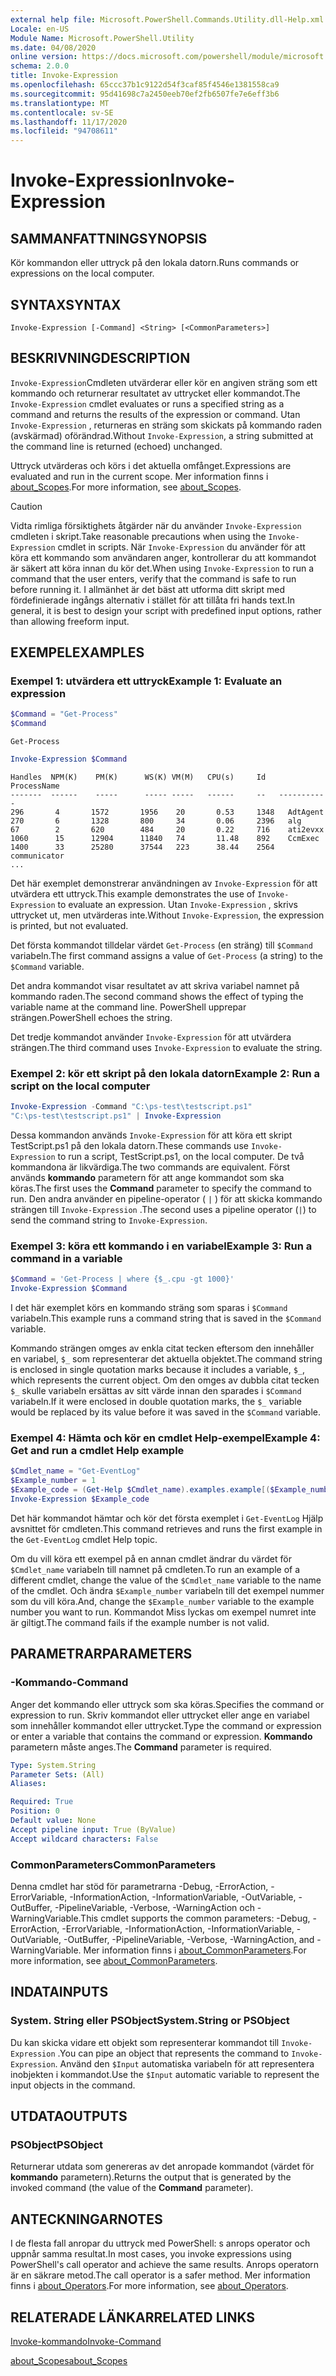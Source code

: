 ```yaml
---
external help file: Microsoft.PowerShell.Commands.Utility.dll-Help.xml
Locale: en-US
Module Name: Microsoft.PowerShell.Utility
ms.date: 04/08/2020
online version: https://docs.microsoft.com/powershell/module/microsoft.powershell.utility/invoke-expression?view=powershell-7.2&WT.mc_id=ps-gethelp
schema: 2.0.0
title: Invoke-Expression
ms.openlocfilehash: 65ccc37b1c9122d54f3caf85f4546e1381558ca9
ms.sourcegitcommit: 95d41698c7a2450eeb70ef2fb6507fe7e6eff3b6
ms.translationtype: MT
ms.contentlocale: sv-SE
ms.lasthandoff: 11/17/2020
ms.locfileid: "94708611"
---
```

# <span data-ttu-id="acb94-102">Invoke-Expression</span><span class="sxs-lookup"><span data-stu-id="acb94-102">Invoke-Expression</span></span>

## <span data-ttu-id="acb94-103">SAMMANFATTNING</span><span class="sxs-lookup"><span data-stu-id="acb94-103">SYNOPSIS</span></span>
<span data-ttu-id="acb94-104">Kör kommandon eller uttryck på den lokala datorn.</span><span class="sxs-lookup"><span data-stu-id="acb94-104">Runs commands or expressions on the local computer.</span></span>

## <span data-ttu-id="acb94-105">SYNTAX</span><span class="sxs-lookup"><span data-stu-id="acb94-105">SYNTAX</span></span>

```
Invoke-Expression [-Command] <String> [<CommonParameters>]
```

## <span data-ttu-id="acb94-106">BESKRIVNING</span><span class="sxs-lookup"><span data-stu-id="acb94-106">DESCRIPTION</span></span>

<span data-ttu-id="acb94-107">`Invoke-Expression`Cmdleten utvärderar eller kör en angiven sträng som ett kommando och returnerar resultatet av uttrycket eller kommandot.</span><span class="sxs-lookup"><span data-stu-id="acb94-107">The `Invoke-Expression` cmdlet evaluates or runs a specified string as a command and returns the results of the expression or command.</span></span> <span data-ttu-id="acb94-108">Utan `Invoke-Expression` , returneras en sträng som skickats på kommando raden (avskärmad) oförändrad.</span><span class="sxs-lookup"><span data-stu-id="acb94-108">Without `Invoke-Expression`, a string submitted at the command line is returned (echoed) unchanged.</span></span>

<span data-ttu-id="acb94-109">Uttryck utvärderas och körs i det aktuella omfånget.</span><span class="sxs-lookup"><span data-stu-id="acb94-109">Expressions are evaluated and run in the current scope.</span></span> <span data-ttu-id="acb94-110">Mer information finns i [about_Scopes](../Microsoft.PowerShell.Core/About/about_Scopes.md).</span><span class="sxs-lookup"><span data-stu-id="acb94-110">For more information, see [about_Scopes](../Microsoft.PowerShell.Core/About/about_Scopes.md).</span></span>

> [!CAUTION]
> <span data-ttu-id="acb94-111">Vidta rimliga försiktighets åtgärder när du använder `Invoke-Expression` cmdleten i skript.</span><span class="sxs-lookup"><span data-stu-id="acb94-111">Take reasonable precautions when using the `Invoke-Expression` cmdlet in scripts.</span></span> <span data-ttu-id="acb94-112">När `Invoke-Expression` du använder för att köra ett kommando som användaren anger, kontrollerar du att kommandot är säkert att köra innan du kör det.</span><span class="sxs-lookup"><span data-stu-id="acb94-112">When using `Invoke-Expression` to run a command that the user enters, verify that the command is safe to run before running it.</span></span> <span data-ttu-id="acb94-113">I allmänhet är det bäst att utforma ditt skript med fördefinierade ingångs alternativ i stället för att tillåta fri hands text.</span><span class="sxs-lookup"><span data-stu-id="acb94-113">In general, it is best to design your script with predefined input options, rather than allowing freeform input.</span></span>

## <span data-ttu-id="acb94-114">EXEMPEL</span><span class="sxs-lookup"><span data-stu-id="acb94-114">EXAMPLES</span></span>

### <span data-ttu-id="acb94-115">Exempel 1: utvärdera ett uttryck</span><span class="sxs-lookup"><span data-stu-id="acb94-115">Example 1: Evaluate an expression</span></span>

```powershell
$Command = "Get-Process"
$Command
```

```Output
Get-Process
```

```powershell
Invoke-Expression $Command
```

```Output
Handles  NPM(K)    PM(K)      WS(K) VM(M)   CPU(s)     Id   ProcessName
-------  ------    -----      ----- -----   ------     --   -----------
296       4       1572       1956    20       0.53     1348   AdtAgent
270       6       1328       800     34       0.06     2396   alg
67        2       620        484     20       0.22     716    ati2evxx
1060      15      12904      11840   74       11.48    892    CcmExec
1400      33      25280      37544   223      38.44    2564   communicator
...
```

<span data-ttu-id="acb94-116">Det här exemplet demonstrerar användningen av `Invoke-Expression` för att utvärdera ett uttryck.</span><span class="sxs-lookup"><span data-stu-id="acb94-116">This example demonstrates the use of `Invoke-Expression` to evaluate an expression.</span></span> <span data-ttu-id="acb94-117">Utan `Invoke-Expression` , skrivs uttrycket ut, men utvärderas inte.</span><span class="sxs-lookup"><span data-stu-id="acb94-117">Without `Invoke-Expression`, the expression is printed, but not evaluated.</span></span>

<span data-ttu-id="acb94-118">Det första kommandot tilldelar värdet `Get-Process` (en sträng) till `$Command` variabeln.</span><span class="sxs-lookup"><span data-stu-id="acb94-118">The first command assigns a value of `Get-Process` (a string) to the `$Command` variable.</span></span>

<span data-ttu-id="acb94-119">Det andra kommandot visar resultatet av att skriva variabel namnet på kommando raden.</span><span class="sxs-lookup"><span data-stu-id="acb94-119">The second command shows the effect of typing the variable name at the command line.</span></span> <span data-ttu-id="acb94-120">PowerShell upprepar strängen.</span><span class="sxs-lookup"><span data-stu-id="acb94-120">PowerShell echoes the string.</span></span>

<span data-ttu-id="acb94-121">Det tredje kommandot använder `Invoke-Expression` för att utvärdera strängen.</span><span class="sxs-lookup"><span data-stu-id="acb94-121">The third command uses `Invoke-Expression` to evaluate the string.</span></span>

### <span data-ttu-id="acb94-122">Exempel 2: kör ett skript på den lokala datorn</span><span class="sxs-lookup"><span data-stu-id="acb94-122">Example 2: Run a script on the local computer</span></span>

```powershell
Invoke-Expression -Command "C:\ps-test\testscript.ps1"
"C:\ps-test\testscript.ps1" | Invoke-Expression
```

<span data-ttu-id="acb94-123">Dessa kommandon används `Invoke-Expression` för att köra ett skript TestScript.ps1 på den lokala datorn.</span><span class="sxs-lookup"><span data-stu-id="acb94-123">These commands use `Invoke-Expression` to run a script, TestScript.ps1, on the local computer.</span></span> <span data-ttu-id="acb94-124">De två kommandona är likvärdiga.</span><span class="sxs-lookup"><span data-stu-id="acb94-124">The two commands are equivalent.</span></span> <span data-ttu-id="acb94-125">Först används **kommando** parametern för att ange kommandot som ska köras.</span><span class="sxs-lookup"><span data-stu-id="acb94-125">The first uses the **Command** parameter to specify the command to run.</span></span>
<span data-ttu-id="acb94-126">Den andra använder en pipeline-operator ( `|` ) för att skicka kommando strängen till `Invoke-Expression` .</span><span class="sxs-lookup"><span data-stu-id="acb94-126">The second uses a pipeline operator (`|`) to send the command string to `Invoke-Expression`.</span></span>

### <span data-ttu-id="acb94-127">Exempel 3: köra ett kommando i en variabel</span><span class="sxs-lookup"><span data-stu-id="acb94-127">Example 3: Run a command in a variable</span></span>

```powershell
$Command = 'Get-Process | where {$_.cpu -gt 1000}'
Invoke-Expression $Command
```

<span data-ttu-id="acb94-128">I det här exemplet körs en kommando sträng som sparas i `$Command` variabeln.</span><span class="sxs-lookup"><span data-stu-id="acb94-128">This example runs a command string that is saved in the `$Command` variable.</span></span>

<span data-ttu-id="acb94-129">Kommando strängen omges av enkla citat tecken eftersom den innehåller en variabel, `$_` som representerar det aktuella objektet.</span><span class="sxs-lookup"><span data-stu-id="acb94-129">The command string is enclosed in single quotation marks because it includes a variable, `$_`, which represents the current object.</span></span> <span data-ttu-id="acb94-130">Om den omges av dubbla citat tecken `$_` skulle variabeln ersättas av sitt värde innan den sparades i `$Command` variabeln.</span><span class="sxs-lookup"><span data-stu-id="acb94-130">If it were enclosed in double quotation marks, the `$_` variable would be replaced by its value before it was saved in the `$Command` variable.</span></span>

### <span data-ttu-id="acb94-131">Exempel 4: Hämta och kör en cmdlet Help-exempel</span><span class="sxs-lookup"><span data-stu-id="acb94-131">Example 4: Get and run a cmdlet Help example</span></span>

```powershell
$Cmdlet_name = "Get-EventLog"
$Example_number = 1
$Example_code = (Get-Help $Cmdlet_name).examples.example[($Example_number-1)].code
Invoke-Expression $Example_code
```

<span data-ttu-id="acb94-132">Det här kommandot hämtar och kör det första exemplet i `Get-EventLog` Hjälp avsnittet för cmdleten.</span><span class="sxs-lookup"><span data-stu-id="acb94-132">This command retrieves and runs the first example in the `Get-EventLog` cmdlet Help topic.</span></span>

<span data-ttu-id="acb94-133">Om du vill köra ett exempel på en annan cmdlet ändrar du värdet för `$Cmdlet_name` variabeln till namnet på cmdleten.</span><span class="sxs-lookup"><span data-stu-id="acb94-133">To run an example of a different cmdlet, change the value of the `$Cmdlet_name` variable to the name of the cmdlet.</span></span> <span data-ttu-id="acb94-134">Och ändra `$Example_number` variabeln till det exempel nummer som du vill köra.</span><span class="sxs-lookup"><span data-stu-id="acb94-134">And, change the `$Example_number` variable to the example number you want to run.</span></span> <span data-ttu-id="acb94-135">Kommandot Miss lyckas om exempel numret inte är giltigt.</span><span class="sxs-lookup"><span data-stu-id="acb94-135">The command fails if the example number is not valid.</span></span>

## <span data-ttu-id="acb94-136">PARAMETRAR</span><span class="sxs-lookup"><span data-stu-id="acb94-136">PARAMETERS</span></span>

### <span data-ttu-id="acb94-137">-Kommando</span><span class="sxs-lookup"><span data-stu-id="acb94-137">-Command</span></span>

<span data-ttu-id="acb94-138">Anger det kommando eller uttryck som ska köras.</span><span class="sxs-lookup"><span data-stu-id="acb94-138">Specifies the command or expression to run.</span></span> <span data-ttu-id="acb94-139">Skriv kommandot eller uttrycket eller ange en variabel som innehåller kommandot eller uttrycket.</span><span class="sxs-lookup"><span data-stu-id="acb94-139">Type the command or expression or enter a variable that contains the command or expression.</span></span> <span data-ttu-id="acb94-140">**Kommando** parametern måste anges.</span><span class="sxs-lookup"><span data-stu-id="acb94-140">The **Command** parameter is required.</span></span>

```yaml
Type: System.String
Parameter Sets: (All)
Aliases:

Required: True
Position: 0
Default value: None
Accept pipeline input: True (ByValue)
Accept wildcard characters: False
```

### <span data-ttu-id="acb94-141">CommonParameters</span><span class="sxs-lookup"><span data-stu-id="acb94-141">CommonParameters</span></span>

<span data-ttu-id="acb94-142">Denna cmdlet har stöd för parametrarna -Debug, -ErrorAction, -ErrorVariable, -InformationAction, -InformationVariable, -OutVariable, -OutBuffer, -PipelineVariable, -Verbose, -WarningAction och -WarningVariable.</span><span class="sxs-lookup"><span data-stu-id="acb94-142">This cmdlet supports the common parameters: -Debug, -ErrorAction, -ErrorVariable, -InformationAction, -InformationVariable, -OutVariable, -OutBuffer, -PipelineVariable, -Verbose, -WarningAction, and -WarningVariable.</span></span> <span data-ttu-id="acb94-143">Mer information finns i [about_CommonParameters](../Microsoft.PowerShell.Core/About/about_CommonParameters.md).</span><span class="sxs-lookup"><span data-stu-id="acb94-143">For more information, see [about_CommonParameters](../Microsoft.PowerShell.Core/About/about_CommonParameters.md).</span></span>

## <span data-ttu-id="acb94-144">INDATA</span><span class="sxs-lookup"><span data-stu-id="acb94-144">INPUTS</span></span>

### <span data-ttu-id="acb94-145">System. String eller PSObject</span><span class="sxs-lookup"><span data-stu-id="acb94-145">System.String or PSObject</span></span>

<span data-ttu-id="acb94-146">Du kan skicka vidare ett objekt som representerar kommandot till `Invoke-Expression` .</span><span class="sxs-lookup"><span data-stu-id="acb94-146">You can pipe an object that represents the command to `Invoke-Expression`.</span></span>
<span data-ttu-id="acb94-147">Använd den `$Input` automatiska variabeln för att representera inobjekten i kommandot.</span><span class="sxs-lookup"><span data-stu-id="acb94-147">Use the `$Input` automatic variable to represent the input objects in the command.</span></span>

## <span data-ttu-id="acb94-148">UTDATA</span><span class="sxs-lookup"><span data-stu-id="acb94-148">OUTPUTS</span></span>

### <span data-ttu-id="acb94-149">PSObject</span><span class="sxs-lookup"><span data-stu-id="acb94-149">PSObject</span></span>

<span data-ttu-id="acb94-150">Returnerar utdata som genereras av det anropade kommandot (värdet för **kommando** parametern).</span><span class="sxs-lookup"><span data-stu-id="acb94-150">Returns the output that is generated by the invoked command (the value of the **Command** parameter).</span></span>

## <span data-ttu-id="acb94-151">ANTECKNINGAR</span><span class="sxs-lookup"><span data-stu-id="acb94-151">NOTES</span></span>

<span data-ttu-id="acb94-152">I de flesta fall anropar du uttryck med PowerShell: s anrops operator och uppnår samma resultat.</span><span class="sxs-lookup"><span data-stu-id="acb94-152">In most cases, you invoke expressions using PowerShell's call operator and achieve the same results.</span></span>
<span data-ttu-id="acb94-153">Anrops operatorn är en säkrare metod.</span><span class="sxs-lookup"><span data-stu-id="acb94-153">The call operator is a safer method.</span></span> <span data-ttu-id="acb94-154">Mer information finns i [about_Operators](../microsoft.powershell.core/about/about_operators.md#call-operator-).</span><span class="sxs-lookup"><span data-stu-id="acb94-154">For more information, see [about_Operators](../microsoft.powershell.core/about/about_operators.md#call-operator-).</span></span>

## <span data-ttu-id="acb94-155">RELATERADE LÄNKAR</span><span class="sxs-lookup"><span data-stu-id="acb94-155">RELATED LINKS</span></span>

[<span data-ttu-id="acb94-156">Invoke-kommando</span><span class="sxs-lookup"><span data-stu-id="acb94-156">Invoke-Command</span></span>](../Microsoft.PowerShell.Core/Invoke-Command.md)

[<span data-ttu-id="acb94-157">about_Scopes</span><span class="sxs-lookup"><span data-stu-id="acb94-157">about_Scopes</span></span>](../Microsoft.PowerShell.Core/About/about_Scopes.md)


